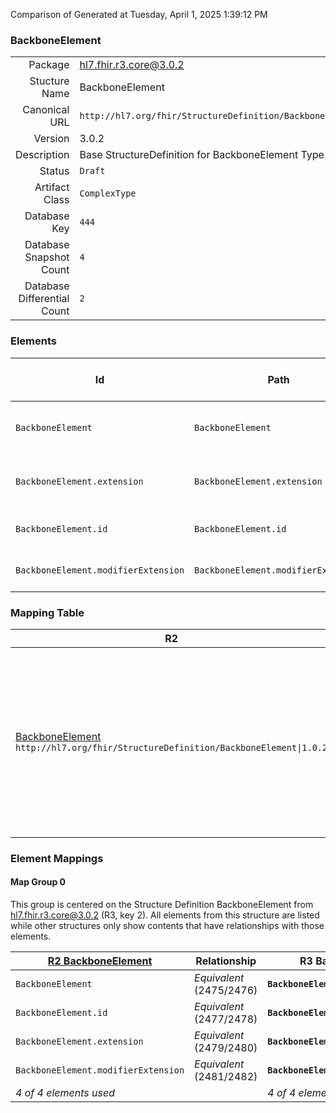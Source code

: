Comparison of 
Generated at Tuesday, April 1, 2025 1:39:12 PM

### BackboneElement

|      |     |
| ---: | --- |
| Package | hl7.fhir.r3.core@3.0.2 |
| Stucture Name | BackboneElement |
| Canonical URL | `http://hl7.org/fhir/StructureDefinition/BackboneElement` |
| Version | 3.0.2 |
| Description | Base StructureDefinition for BackboneElement Type |
| Status | `Draft` |
| Artifact Class | `ComplexType` |
| Database Key | `444` |
| Database Snapshot Count | `4` |
| Database Differential Count | `2` |

### Elements

| Id | Path | Name | Base Path | Short | Cardinality | Collated Type | Binding Strength | Binding Value Set |
| -- | ---- | ---- | --------- | ----- | ----------- | ------------- | ---------------- | ----------------- |
| `BackboneElement` | `BackboneElement` | `BackboneElement` | BackboneElement | Base for elements defined inside a resource | 0..* | BackboneElement |  |  |
| `BackboneElement.extension` | `BackboneElement.extension` | `extension` | Element.extension | Additional Content defined by implementations | 0..* | Extension |  |  |
| `BackboneElement.id` | `BackboneElement.id` | `id` | Element.id | xml:id (or equivalent in JSON) | 0..1 | id |  |  |
| `BackboneElement.modifierExtension` | `BackboneElement.modifierExtension` | `modifierExtension` |  | Extensions that cannot be ignored | 0..* | Extension |  |  |
### Mapping Table

| R2 | Comparison | R3 | Comparison | R4 | Comparison | R4B | Comparison | R5
| --- | --- | --- | --- | --- | --- | --- | --- | ---
| [BackboneElement](/docs/R2/ComplexTypes/BackboneElement.md)<br/> `http://hl7.org/fhir/StructureDefinition/BackboneElement\|1.0.2` | →→→→→→→<br/>`Equivalent`<br/>- DBKey: `1291`<br/>- Reviewed: `n/a`<br/>- By: `n/a`<br/>→→→→→→→<hr/>←←←←←←←<br/>`Equivalent`<br/>- DBKey: `1292`<br/>- Reviewed: `n/a`<br/>- By: `n/a`<br/>←←←←←←←| [BackboneElement](/docs/R3/ComplexTypes/BackboneElement.md)<br/> `http://hl7.org/fhir/StructureDefinition/BackboneElement\|3.0.2` | →→→→→→→<br/>`Equivalent`<br/>- DBKey: `1299`<br/>- Reviewed: `n/a`<br/>- By: `n/a`<br/>→→→→→→→<hr/>←←←←←←←<br/>`Equivalent`<br/>- DBKey: `1300`<br/>- Reviewed: `n/a`<br/>- By: `n/a`<br/>←←←←←←←| [BackboneElement](/docs/R4/ComplexTypes/BackboneElement.md)<br/> `http://hl7.org/fhir/StructureDefinition/BackboneElement\|4.0.1` | →→→→→→→<br/>`Equivalent`<br/>- DBKey: `1315`<br/>- Reviewed: `n/a`<br/>- By: `n/a`<br/>→→→→→→→<hr/>←←←←←←←<br/>`Equivalent`<br/>- DBKey: `1316`<br/>- Reviewed: `n/a`<br/>- By: `n/a`<br/>←←←←←←←| [BackboneElement](/docs/R4B/ComplexTypes/BackboneElement.md)<br/> `http://hl7.org/fhir/StructureDefinition/BackboneElement\|4.3.0` | →→→→→→→<br/>`Equivalent`<br/>- DBKey: `1647`<br/>- Reviewed: `n/a`<br/>- By: `n/a`<br/>→→→→→→→<hr/>←←←←←←←<br/>`Equivalent`<br/>- DBKey: `1648`<br/>- Reviewed: `n/a`<br/>- By: `n/a`<br/>←←←←←←←| [BackboneElement](/docs/R5/ComplexTypes/BackboneElement.md)<br/> `http://hl7.org/fhir/StructureDefinition/BackboneElement\|5.0.0` 

### Element Mappings


#### Map Group 0

This group is centered on the Structure Definition BackboneElement from hl7.fhir.r3.core@3.0.2 (R3, key 2).
All elements from this structure are listed while other structures only show contents that have relationships with those elements.

| [R2 BackboneElement](/docs/R2/ComplexTypes/BackboneElement.md)| Relationship | R3 BackboneElement| Relationship | [R4 BackboneElement](/docs/R4/ComplexTypes/BackboneElement.md)| Relationship | [R4B BackboneElement](/docs/R4B/ComplexTypes/BackboneElement.md)| Relationship | [R5 BackboneElement](/docs/R5/ComplexTypes/BackboneElement.md)
| --- | --- | --- | --- | --- | --- | --- | --- | ---
| `BackboneElement`| _Equivalent_<br/>(2475/2476)| **`BackboneElement`**| _Equivalent_<br/>(9204/9205)| `BackboneElement`| _Equivalent_<br/>(20554/20555)| `BackboneElement`| _Equivalent_<br/>(35671/35672)| `BackboneElement`
| `BackboneElement.id`| _Equivalent_<br/>(2477/2478)| **`BackboneElement.id`**| _Equivalent_<br/>(9206/9207)| `BackboneElement.id`| _Equivalent_<br/>(20556/20557)| `BackboneElement.id`| _Equivalent_<br/>(35673/35674)| `BackboneElement.id`
| `BackboneElement.extension`| _Equivalent_<br/>(2479/2480)| **`BackboneElement.extension`**| _Equivalent_<br/>(9208/9209)| `BackboneElement.extension`| _Equivalent_<br/>(20558/20559)| `BackboneElement.extension`| _Equivalent_<br/>(35675/35676)| `BackboneElement.extension`
| `BackboneElement.modifierExtension`| _Equivalent_<br/>(2481/2482)| **`BackboneElement.modifierExtension`**| _Equivalent_<br/>(9210/9211)| `BackboneElement.modifierExtension`| _Equivalent_<br/>(20560/20561)| `BackboneElement.modifierExtension`| _Equivalent_<br/>(35677/35678)| `BackboneElement.modifierExtension`
| *4 of 4 elements used* | | *4 of 4 elements used* | | *4 of 4 elements used* | | *4 of 4 elements used* | | *4 of 4 elements used* 

